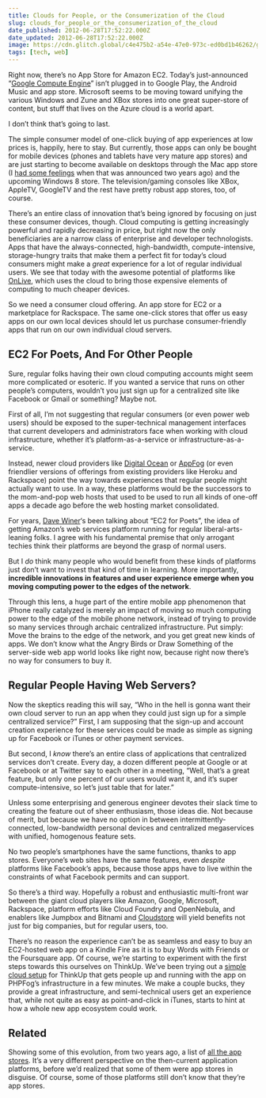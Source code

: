 ```yaml
---
title: Clouds for People, or the Consumerization of the Cloud
slug: clouds_for_people_or_the_consumerization_of_the_cloud
date_published: 2012-06-28T17:52:22.000Z
date_updated: 2012-06-28T17:52:22.000Z
image: https://cdn.glitch.global/c4e475b2-a54e-47e0-973c-ed0bd1b46262/google-cloud-engine.png?v=1670724296899
tags: [tech, web]
---
```


Right now, there’s no App Store for Amazon EC2. Today’s just-announced “[Google Compute Engine](http://cloud.google.com/)” isn’t plugged in to Google Play, the Android Music and app store. Microsoft seems to be moving toward unifying the various Windows and Zune and XBox stores into one great super-store of content, but stuff that lives on the Azure cloud is a world apart.

I don’t think that’s going to last.

The simple consumer model of one-click buying of app experiences at low prices is, happily, here to stay. But currently, those apps can only be bought for mobile devices (phones and tablets have very mature app stores) and are just starting to become available on desktops through the Mac app store (I [had some feelings](/2010/10/how-to-make-an-open-app-store-on-the-mac) when that was announced two years ago) and the upcoming Windows 8 store. The television/gaming consoles like XBox, AppleTV, GoogleTV and the rest have pretty robust app stores, too, of course.

There’s an entire class of innovation that’s being ignored by focusing on just these consumer devices, though. Cloud computing is getting increasingly powerful and rapidly decreasing in price, but right now the only beneficiaries are a narrow class of enterprise and developer technologists. Apps that have the always-connected, high-bandwidth, compute-intensive, storage-hungry traits that make them a perfect fit for today’s cloud consumers might make a *great* experience for a lot of regular individual users. We see that today with the awesome potential of platforms like [OnLive](http://onlive.com/), which uses the cloud to bring those expensive elements of computing to much cheaper devices.

So we need a consumer cloud offering. An app store for EC2 or a marketplace for Rackspace. The same one-click stores that offer us easy apps on our own local devices should let us purchase consumer-friendly apps that run on our own individual cloud servers.

## EC2 For Poets, And For Other People

Sure, regular folks having their own cloud computing accounts might seem more complicated or esoteric. If you wanted a service that runs on other people’s computers, wouldn’t you just sign up for a centralized site like Facebook or Gmail or something? Maybe not.

First of all, I’m not suggesting that regular consumers (or even power web users) should be exposed to the super-technical management interfaces that current developers and administrators face when working with cloud infrastructure, whether it’s platform-as-a-service or infrastructure-as-a-service.

Instead, newer cloud providers like [Digital Ocean](https://www.digitalocean.com/) or [AppFog](http://appfog.com) (or even friendlier versions of offerings from existing providers like Heroku and Rackspace) point the way towards experiences that regular people might actually want to use. In a way, these platforms would be the successors to the mom-and-pop web hosts that used to be used to run all kinds of one-off apps a decade ago before the web hosting market consolidated.

For years, [Dave Winer](http://scripting.com/)‘s been talking about “EC2 for Poets”, the idea of getting Amazon’s web services platform running for regular liberal-arts-leaning folks. I agree with his fundamental premise that only arrogant techies think their platforms are beyond the grasp of normal users.

But I *do* think many people who would benefit from these kinds of platforms just don’t want to invest that kind of time in learning. More importantly, **incredible innovations in features and user experience emerge when you moving computing power to the edges of the network**.

Through this lens, a huge part of the entire mobile app phenomenon that iPhone really catalyzed is merely an impact of moving so much computing power to the edge of the mobile phone network, instead of trying to provide so many services through archaic centralized infrastructure. Put simply: Move the brains to the edge of the network, and you get great new kinds of apps. We don’t know what the Angry Birds or Draw Something of the server-side web app world looks like right now, because right now there’s no way for consumers to buy it.

## Regular People Having Web Servers?

Now the skeptics reading this will say, “Who in the hell is gonna want their own cloud server to run an app when they could just sign up for a simple centralized service?” First, I am supposing that the sign-up and account creation experience for these services could be made as simple as signing up for Facebook or iTunes or other payment services.

But second, I *know* there’s an entire class of applications that centralized services don’t create. Every day, a dozen different people at Google or at Facebook or at Twitter say to each other in a meeting, “Well, that’s a great feature, but only one percent of our users would want it, and it’s super compute-intensive, so let’s just table that for later.”

Unless some enterprising and generous engineer devotes their slack time to creating the feature out of sheer enthusiasm, those ideas die. Not because of merit, but because we have no option in between intermittently-connected, low-bandwidth personal devices and centralized megaservices with unified, homogenous feature sets.

No two people’s smartphones have the same functions, thanks to app stores. Everyone’s web sites have the same features, even *despite* platforms like Facebook’s apps, because those apps have to live within the constraints of what Facebook permits and can support.

So there’s a third way. Hopefully a robust and enthusiastic multi-front war between the giant cloud players like Amazon, Google, Microsoft, Rackspace, platform efforts like Cloud Foundry and OpenNebula, and enablers like Jumpbox and Bitnami and [Cloudstore](https://cldstr.com/) will yield benefits not just for big companies, but for regular users, too.

There’s no reason the experience can’t be as seamless and easy to buy an EC2-hosted web app on a Kindle Fire as it is to buy Words with Friends or the Foursquare app. Of course, we’re starting to experiment with the first steps towards this ourselves on ThinkUp. We’ve been trying out a [simple cloud setup](https://phpfog.com/thinkup?a_aid=24990363) for ThinkUp that gets people up and running with the app on PHPFog’s infrastructure in a few minutes. We make a couple bucks, they provide a great infrastructure, and semi-technical users get an experience that, while not quite as easy as point-and-click in iTunes, starts to hint at how a whole new app ecosystem could work.

## Related

Showing some of this evolution, from two years ago, a list of [all the app stores](/2010/10/all-the-app-stores). It’s a very different perspective on the then-current application platforms, before we’d realized that some of them were app stores in disguise. Of course, some of those platforms still don’t know that they’re app stores.
